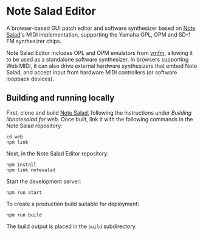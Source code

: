 # Note Salad Editor

A browser-based GUI patch editor and software synthesizer based on [Note Salad](https://github.com/danielrfry/notesalad)'s MIDI implementation, supporting the Yamaha OPL, OPM and SD-1 FM synthesizer chips.

Note Salad Editor includes OPL and OPM emulators from [ymfm](https://github.com/aaronsgiles/ymfm/), allowing it to be used as a standalone software synthesizer. In browsers supporting Web MIDI, it can also drive external hardware synthesizers that embed Note Salad, and accept input from hardware MIDI controllers (or software loopback devices).

## Building and running locally

First, clone and build [Note Salad](https://github.com/danielrfry/notesalad), following the instructions under _Building libnotesalad for web_. Once built, link it with the following commands in the Note Salad repository:

```
cd web
npm link
```

Next, in the Note Salad Editor repository:

```
npm install
npm link notesalad
```

Start the development server:

```
npm run start
```

To create a production build suitable for deployment:

```
npm run build
```

The build output is placed in the `build` subdirectory.
